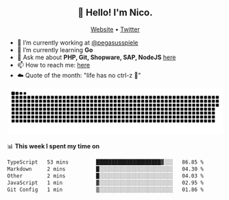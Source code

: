 <h2 align="center">👋 Hello! I'm Nico.</h2>
<p align="center">
  <a href="https://gruselhaus.com">Website</a> •
  <a href="https://twitter.com/NicoFinkernagel">Twitter</a>
</p>


- 🔭 I’m currently working at [@pegasusspiele](https://pegasus.de/en)
- 🌱 I’m currently learning **Go**
- 💬 Ask me about **PHP, Git, Shopware, SAP, NodeJS** [here](https://github.com/gruselhaus/gruselhaus/issues)
- 📫 How to reach me: [here](https://github.com/gruselhaus/gruselhaus/issues)
- ☁️ Quote of the month: "life has no ctrl-z 🌴"

![snake gif](https://github.com/gruselhaus/gruselhaus/blob/output/github-contribution-grid-snake.svg)

📊 **This week I spent my time on**
<!--START_SECTION:waka-->
```text
TypeScript   53 mins         █████████████████████▓░░░   86.85 % 
Markdown     2 mins          █░░░░░░░░░░░░░░░░░░░░░░░░   04.30 % 
Other        2 mins          █░░░░░░░░░░░░░░░░░░░░░░░░   04.03 % 
JavaScript   1 min           ▓░░░░░░░░░░░░░░░░░░░░░░░░   02.95 % 
Git Config   1 min           ▒░░░░░░░░░░░░░░░░░░░░░░░░   01.86 % 
```
<!--END_SECTION:waka-->
